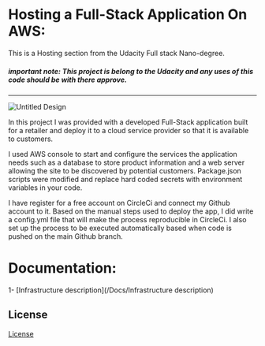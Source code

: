 # Hosting a Full-Stack Application On AWS:

This is a Hosting section from the Udacity Full stack Nano-degree.
##### important note: This project is belong to the Udacity and any uses of this code should be with there approve.

---

![Untitled Design](https://user-images.githubusercontent.com/64021350/205122482-9229cb4c-f915-46da-b232-611e38ffa87e.png)

In this project I was provided with a developed Full-Stack application built for a retailer and deploy it to a cloud service provider so that it is available to customers. 

I used AWS console to start and configure the services the application needs such as a database to store product information and a web server allowing the site to be discovered by potential customers. Package.json scripts were modified and replace hard coded secrets with environment variables in your code.

I have register for a free account on CircleCi and connect my Github account to it. Based on the manual steps used to deploy the app, I did write a config.yml file that will make the process reproducible in CircleCi. I also set up the process to be executed automatically based when code is pushed on the main Github branch.

# Documentation:

1- [Infrastructure description](/Docs/Infrastructure description)

## License

[License](LICENSE.txt)
